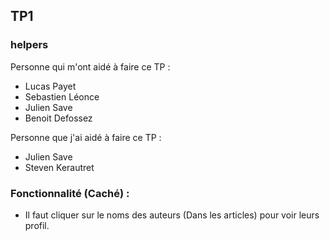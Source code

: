 ## TP1

### helpers

Personne qui m'ont aidé à faire ce TP :
- Lucas Payet
- Sebastien Léonce
- Julien Save
- Benoit Defossez

Personne que j'ai aidé à faire ce TP :
- Julien Save
- Steven Kerautret

### Fonctionnalité (Caché) :
- Il faut cliquer sur le noms des auteurs (Dans les articles) pour voir leurs profil.
